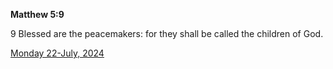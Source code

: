 **Matthew 5:9**

9 Blessed are the peacemakers: for they shall be called the children of God.

[Monday 22-July, 2024](https://getbible.net/kjv/Matthew/5/9)
